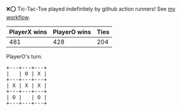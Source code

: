 :x::o: Tic-Tac-Toe played indefinitely by github action runners! See [my workflow](.github/workflows/play.yaml).

|PlayerX wins|PlayerO wins|Ties|
|-|-|-|
|481|428|204|

PlayerO's turn.

<pre>
+---+---+---+
|   | O | X |
+---+---+---+
| X | X | X |
+---+---+---+
| O |   | O |
+---+---+---+
</pre>